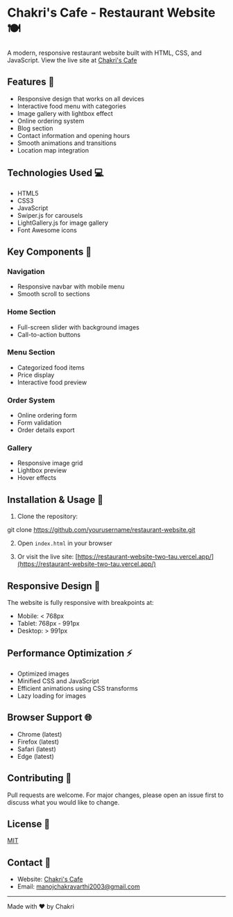 # Chakri's Cafe - Restaurant Website 🍽️

A modern, responsive restaurant website built with HTML, CSS, and JavaScript. View the live site at [Chakri's Cafe](https://restaurant-website-two-tau.vercel.app/)

## Features 🌟

- Responsive design that works on all devices
- Interactive food menu with categories
- Image gallery with lightbox effect
- Online ordering system
- Blog section
- Contact information and opening hours
- Smooth animations and transitions
- Location map integration

## Technologies Used 💻

- HTML5
- CSS3
- JavaScript
- Swiper.js for carousels
- LightGallery.js for image gallery
- Font Awesome icons

## Key Components 🔑

### Navigation
- Responsive navbar with mobile menu
- Smooth scroll to sections

### Home Section
- Full-screen slider with background images
- Call-to-action buttons

### Menu Section
- Categorized food items
- Price display
- Interactive food preview

### Order System
- Online ordering form
- Form validation
- Order details export

### Gallery
- Responsive image grid
- Lightbox preview
- Hover effects

## Installation & Usage 🚀

1. Clone the repository:

git clone https://github.com/yourusername/restaurant-website.git

2. Open `index.html` in your browser

3. Or visit the live site: [https://restaurant-website-two-tau.vercel.app/](https://restaurant-website-two-tau.vercel.app/)

## Responsive Design 📱

The website is fully responsive with breakpoints at:
- Mobile: < 768px
- Tablet: 768px - 991px
- Desktop: > 991px

## Performance Optimization ⚡

- Optimized images
- Minified CSS and JavaScript
- Efficient animations using CSS transforms
- Lazy loading for images

## Browser Support 🌐

- Chrome (latest)
- Firefox (latest)
- Safari (latest)
- Edge (latest)

## Contributing 🤝

Pull requests are welcome. For major changes, please open an issue first to discuss what you would like to change.

## License 📄

[MIT](https://choosealicense.com/licenses/mit/)

## Contact 📧

- Website: [Chakri's Cafe](https://restaurant-website-two-tau.vercel.app/)
- Email: manojchakravarthi2003@gmail.com

---
Made with ❤️ by Chakri
